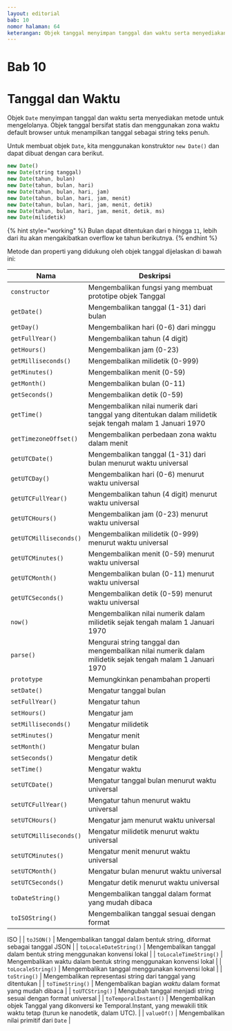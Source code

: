 ```yaml
---
layout: editorial
bab: 10
nomor halaman: 64
keterangan: Objek tanggal menyimpan tanggal dan waktu serta menyediakan metode untuk mengelolanya. Objek tanggal bersifat statis dan menggunakan zona waktu default browser untuk menampilkan tanggal sebagai string teks penuh.
---
```


# Bab 10

# Tanggal dan Waktu

Objek `Date` menyimpan tanggal dan waktu serta menyediakan metode untuk mengelolanya. Objek tanggal bersifat statis dan menggunakan zona waktu default browser untuk menampilkan tanggal sebagai string teks penuh.

Untuk membuat objek `Date`, kita menggunakan konstruktor `new Date()` dan dapat dibuat dengan cara berikut.

```javascript
new Date()
new Date(string tanggal)
new Date(tahun, bulan)
new Date(tahun, bulan, hari)
new Date(tahun, bulan, hari, jam)
new Date(tahun, bulan, hari, jam, menit)
new Date(tahun, bulan, hari, jam, menit, detik)
new Date(tahun, bulan, hari, jam, menit, detik, ms)
new Date(milidetik)
```

{% hint style="working" %}
Bulan dapat ditentukan dari `0` hingga `11`, lebih dari itu akan mengakibatkan overflow ke tahun berikutnya.
{% endhint %}

Metode dan properti yang didukung oleh objek tanggal dijelaskan di bawah ini:

| Nama                   | Deskripsi                                                                                                  |
| ---------------------- | ---------------------------------------------------------------------------------------------------------- |
| `constructor`          | Mengembalikan fungsi yang membuat prototipe objek Tanggal                                                  |
| `getDate()`            | Mengembalikan tanggal (1-31) dari bulan                                                                    |
| `getDay()`             | Mengembalikan hari (0-6) dari minggu                                                                       |
| `getFullYear()`        | Mengembalikan tahun (4 digit)                                                                              |
| `getHours()`           | Mengembalikan jam (0-23)                                                                                   |
| `getMilliseconds()`    | Mengembalikan milidetik (0-999)                                                                            |
| `getMinutes()`         | Mengembalikan menit (0-59)                                                                                 |
| `getMonth()`           | Mengembalikan bulan (0-11)                                                                                 |
| `getSeconds()`         | Mengembalikan detik (0-59)                                                                                 |
| `getTime()`            | Mengembalikan nilai numerik dari tanggal yang ditentukan dalam milidetik sejak tengah malam 1 Januari 1970 |
| `getTimezoneOffset()`  | Mengembalikan perbedaan zona waktu dalam menit                                                             |
| `getUTCDate()`         | Mengembalikan tanggal (1-31) dari bulan menurut waktu universal                                            |
| `getUTCDay()`          | Mengembalikan hari (0-6) menurut waktu universal                                                           |
| `getUTCFullYear()`     | Mengembalikan tahun (4 digit) menurut waktu universal                                                      |
| `getUTCHours()`        | Mengembalikan jam (0-23) menurut waktu universal                                                           |
| `getUTCMilliseconds()` | Mengembalikan milidetik (0-999) menurut waktu universal                                                    |
| `getUTCMinutes()`      | Mengembalikan menit (0-59) menurut waktu universal                                                         |
| `getUTCMonth()`        | Mengembalikan bulan (0-11) menurut waktu universal                                                         |
| `getUTCSeconds()`      | Mengembalikan detik (0-59) menurut waktu universal                                                         |
| `now()`                | Mengembalikan nilai numerik dalam milidetik sejak tengah malam 1 Januari 1970                              |
| `parse()`              | Mengurai string tanggal dan mengembalikan nilai numerik dalam milidetik sejak tengah malam 1 Januari 1970  |
| `prototype`            | Memungkinkan penambahan properti                                                                           |
| `setDate()`            | Mengatur tanggal bulan                                                                                     |
| `setFullYear()`        | Mengatur tahun                                                                                             |
| `setHours()`           | Mengatur jam                                                                                               |
| `setMilliseconds()`    | Mengatur milidetik                                                                                         |
| `setMinutes()`         | Mengatur menit                                                                                             |
| `setMonth()`           | Mengatur bulan                                                                                             |
| `setSeconds()`         | Mengatur detik                                                                                             |
| `setTime()`            | Mengatur waktu                                                                                             |
| `setUTCDate()`         | Mengatur tanggal bulan menurut waktu universal                                                             |
| `setUTCFullYear()`     | Mengatur tahun menurut waktu universal                                                                     |
| `setUTCHours()`        | Mengatur jam menurut waktu universal                                                                       |
| `setUTCMilliseconds()` | Mengatur milidetik menurut waktu universal                                                                 |
| `setUTCMinutes()`      | Mengatur menit menurut waktu universal                                                                     |
| `setUTCMonth()`        | Mengatur bulan menurut waktu universal                                                                     |
| `setUTCSeconds()`      | Mengatur detik menurut waktu universal                                                                     |
| `toDateString()`       | Mengembalikan tanggal dalam format yang mudah dibaca                                                       |
| `toISOString()`        | Mengembalikan tanggal sesuai dengan format                                                                 |

ISO |
| `toJSON()` | Mengembalikan tanggal dalam bentuk string, diformat sebagai tanggal JSON |
| `toLocaleDateString()` | Mengembalikan tanggal dalam bentuk string menggunakan konvensi lokal |
| `toLocaleTimeString()` | Mengembalikan waktu dalam bentuk string menggunakan konvensi lokal |
| `toLocaleString()` | Mengembalikan tanggal menggunakan konvensi lokal |
| `toString()` | Mengembalikan representasi string dari tanggal yang ditentukan |
| `toTimeString()` | Mengembalikan bagian _waktu_ dalam format yang mudah dibaca |
| `toUTCString()` | Mengubah tanggal menjadi string sesuai dengan format universal |
| `toTemporalInstant()` | Mengembalikan objek Tanggal yang dikonversi ke Temporal.Instant, yang mewakili titik waktu tetap (turun ke nanodetik, dalam UTC). |
| `valueOf()` | Mengembalikan nilai primitif dari `Date` |
